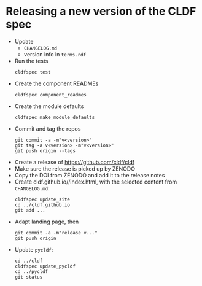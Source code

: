 Releasing a new version of the CLDF spec
========================================

- Update 
  - `CHANGELOG.md`
  - version info in `terms.rdf`
- Run the tests
  ```shell
  cldfspec test
  ```  
- Create the component READMEs
  ```shell
  cldfspec component_readmes
  ```
- Create the module defaults
  ```shell
  cldfspec make_module_defaults
  ```
- Commit and tag the repos
  ```shell
  git commit -a -m"v<version>"
  git tag -a v<version> -m"v<version>"
  git push origin --tags
  ```
- Create a release of https://github.com/cldf/cldf
- Make sure the release is picked up by ZENODO
- Copy the DOI from ZENODO and add it to the release notes
- Create cldf.github.io/<version>/index.html, with the selected content from `CHANGELOG.md`:
  ```shell
  cldfspec update_site
  cd ../cldf.github.io
  git add ...
  ```
- Adapt landing page, then  
  ```shell
  git commit -a -m"release v..."
  git push origin
  ```
- Update `pycldf`:
  ```shell
  cd ../cldf
  cldfspec update_pycldf
  cd ../pycldf
  git status
  ```
